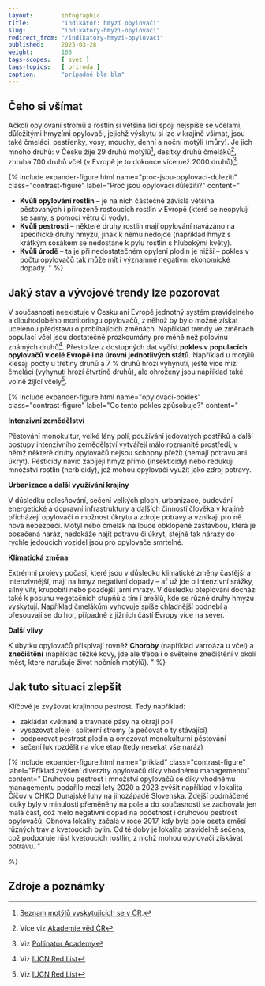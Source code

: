 ```yaml
---
layout:        infographic
title:         "Indikátor: hmyzí opylovači"
slug:          "indikatory-hmyzi-opylovaci"
redirect_from: "/indikatory-hmyzi-opylovaci"
published:     2025-03-28
weight:        105
tags-scopes:   [ svet ]
tags-topics:   [ priroda ]
caption:       "prípadné bla bla"
---
```



## Čeho si všímat


Ačkoli opylování stromů a rostlin si většina lidí spojí nejspíše se včelami, důležitými hmyzími opylovači, jejichž výskytu si lze v krajině všímat, jsou také čmeláci, pestřenky, vosy, mouchy, denní a noční motýli (můry). Je jich mnoho druhů: v Česku žije 29 druhů motýlů[^motyli-zdroj], desítky druhů čmeláků[^cmelaci-zdroj], zhruba 700 druhů včel (v Evropě je to dokonce více než 2000 druhů)[^vcely-zdroj].




{% include expander-figure.html
   name="proc-jsou-opylovaci-duleziti"
   class="contrast-figure"
   label="Proč jsou opylovači důležití?"
   content="
- **Kvůli opylování rostlin** – je na nich částečně závislá většina pěstovaných i přirozeně rostoucích rostlin v Evropě (které se neopylují se samy, s pomocí větru či vody).
- **Kvůli pestrosti** – některé druhy rostlin mají opylování navázáno na specifické druhy hmyzu, jinak k němu nedojde (například hmyz s krátkým sosákem se nedostane k pylu rostlin s hlubokými květy).
- **Kvůli úrodě** – ta je při nedostatečném opylení plodin je nižší – pokles v počtu opylovačů tak může mít i významné negativní ekonomické dopady.
"
%}


## Jaký stav a vývojové trendy lze pozorovat


V současnosti neexistuje v Česku ani Evropě jednotný systém pravidelného a dlouhodobého monitoringu opylovačů, z něhož by bylo možné získat ucelenou představu o probíhajících změnách. Například trendy ve změnách populací včel jsou dostatečně prozkoumány pro méně než polovinu známých druhů[^vcely-neprozkoumane].
Přesto lze z dostupných dat vyčíst **pokles v populacích opylovačů v celé Evropě i na úrovni jednotlivých států**. Například u motýlů klesají počty u třetiny druhů a 7 % druhů hrozí vyhynutí, ještě více mizí čmeláci (vyhynutí hrozí čtvrtině druhů), ale ohroženy jsou například také volně žijící včely[^pokles-populaci].




{% include expander-figure.html
   name="opylovaci-pokles"
   class="contrast-figure"
   label="Co tento pokles způsobuje?"
   content="

**Intenzivní zemědělství**


Pěstování monokultur, velké lány polí, používání jedovatých postřiků a další postupy intenzivního zemědělství vytvářejí málo rozmanité prostředí, v němž některé druhy opylovačů nejsou schopny přežít (nemají potravu ani úkryt). Pesticidy navíc zabíjejí hmyz přímo (insekticidy) nebo redukují množství rostlin (herbicidy), jež mohou opylovači využít jako zdroj potravy.


**Urbanizace a další využívání krajiny**


V důsledku odlesňování, sečení velkých ploch, urbanizace, budování energetické a dopravní infrastruktury a dalších činností člověka v krajině přicházejí opylovači o možnost úkrytu a zdroje potravy a vznikají pro ně nová nebezpečí. Motýl nebo čmelák na louce obklopené zástavbou, která je posečená naráz, nedokáže najít potravu či úkryt, stejně tak nárazy do rychle jedoucích vozidel jsou pro opylovače smrtelné.  


**Klimatická změna**


Extrémní projevy počasí, které jsou v důsledku klimatické změny častější a intenzivnější, mají na hmyz negativní dopady – ať už jde o intenzivní srážky, silný vítr, krupobití nebo pozdější jarní mrazy. V důsledku oteplování dochází také k posunu vegetačních stupňů a tím i areálů, kde se různé druhy hmyzu vyskytují. Například čmelákům vyhovuje spíše chladnější podnebí a přesouvají se do hor, případně z jižních částí Evropy více na sever.


**Další vlivy**


K úbytku opylovačů přispívají rovněž **Choroby** (například varroáza u včel) a **znečištění** (například těžké kovy, jde ale třeba i o světelné znečištění v okolí měst, které narušuje život nočních motýlů).
"
%}


## Jak tuto situaci zlepšit


Klíčové je zvyšovat krajinnou pestrost. Tedy například: 
- zakládat květnaté a travnaté pásy na okraji polí
- vysazovat aleje i solitérní stromy (a pečovat o ty stávající)
- podporovat pestrost plodin a omezovat monokulturní pěstování
- sečení luk rozdělit na více etap (tedy nesekat vše naráz)




{% include expander-figure.html
   name="priklad"
   class="contrast-figure"
   label="Příklad zvýšení diverzity opylovačů díky vhodnému managementu"
   content="
Druhovou pestrost i množství opylovačů se díky vhodnému managementu podařilo mezi lety 2020 a 2023 zvýšit například v lokalita Číčov v CHKO Dunajské luhy na jihozápadě Slovenska. Zdejší podmáčené louky byly v minulosti přeměněny na pole a do současnosti se zachovala jen malá část, což mělo negativní dopad na početnost i druhovou pestrost opylovačů. Obnova lokality začala v roce 2017, kdy byla pole oseta směsí různých trav a kvetoucích bylin. Od té doby je lokalita pravidelně sečena, což podporuje růst kvetoucích rostlin, z nichž mohou opylovači získávat potravu. 
"

%}




## Zdroje a poznámky
[^motyli-zdroj]: [Seznam motýlů vyskytujících se v ČR](https://www.lepidoptera.cz/motyli/babocka-admiral-vanessa-atalanta-linnaeus-1758).
[^cmelaci-zdroj]: Více viz [Akademie věd ČR](https://web-api.academia.cz/uploads/Strategie_25_web_dc61f972ae.pdf)
[^vcely-zdroj]: Viz [Pollinator Academy](https://pollinatoracademy.eu/pollinators/bees/)
[^vcely-neprozkoumane]: Viz [IUCN Red List](https://portals.iucn.org/library/sites/library/files/documents/RL-4-019.pdf)
[^pokles-populaci]: Viz [IUCN Red List](https://portals.iucn.org/library/sites/library/files/documents/RL-4-019.pdf)
